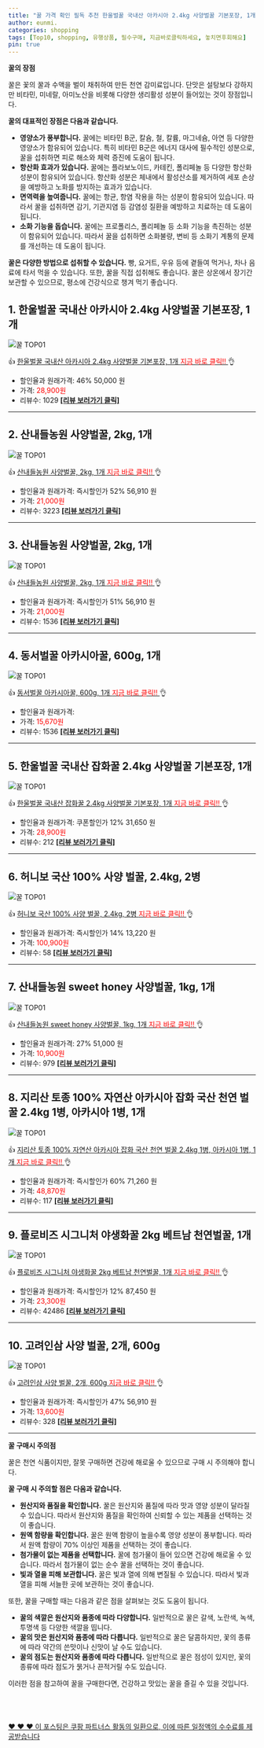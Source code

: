 ```yaml
---
title: "꿀 가격 확인 필독 추천 한울벌꿀 국내산 아카시아 2.4kg 사양벌꿀 기본포장, 1개 비교 장점 구매가이드"
author: eunmi.
categories: shopping
tags: [Top10, shopping, 유행상품, 필수구매, 지금바로클릭하세요, 놓치면후회해요]
pin: true
---
```

**꿀의 장점**

꿀은 꽃의 꿀과 수액을 벌이 채취하여 만든 천연 감미료입니다. 단맛은 설탕보다 강하지만 비타민, 미네랄, 아미노산을 비롯해 다양한 생리활성 성분이 들어있는 것이 장점입니다.

**꿀의 대표적인 장점은 다음과 같습니다.**

* **영양소가 풍부합니다.** 꿀에는 비타민 B군, 칼슘, 철, 칼륨, 마그네슘, 아연 등 다양한 영양소가 함유되어 있습니다. 특히 비타민 B군은 에너지 대사에 필수적인 성분으로, 꿀을 섭취하면 피로 해소와 체력 증진에 도움이 됩니다.
* **항산화 효과가 있습니다.** 꿀에는 플라보노이드, 카테킨, 폴리페놀 등 다양한 항산화 성분이 함유되어 있습니다. 항산화 성분은 체내에서 활성산소를 제거하여 세포 손상을 예방하고 노화를 방지하는 효과가 있습니다.
* **면역력을 높여줍니다.** 꿀에는 항균, 항염 작용을 하는 성분이 함유되어 있습니다. 따라서 꿀을 섭취하면 감기, 기관지염 등 감염성 질환을 예방하고 치료하는 데 도움이 됩니다.
* **소화 기능을 돕습니다.** 꿀에는 프로폴리스, 폴리페놀 등 소화 기능을 촉진하는 성분이 함유되어 있습니다. 따라서 꿀을 섭취하면 소화불량, 변비 등 소화기 계통의 문제를 개선하는 데 도움이 됩니다.

**꿀은 다양한 방법으로 섭취할 수 있습니다.** 빵, 요거트, 우유 등에 곁들여 먹거나, 차나 음료에 타서 먹을 수 있습니다. 또한, 꿀을 직접 섭취해도 좋습니다. 꿀은 상온에서 장기간 보관할 수 있으므로, 평소에 건강식으로 챙겨 먹기 좋습니다.

   

## 1. 한울벌꿀 국내산 아카시아 2.4kg 사양벌꿀 기본포장, 1개

![꿀 TOP01](https://thumbnail8.coupangcdn.com/thumbnails/remote/230x230ex/image/vendor_inventory/ddd3/72ee3297da32160b2fad603d755094f636336f718ff4ce916e7b5eeeaba3.jpg)


👍 [한울벌꿀 국내산 아카시아 2.4kg 사양벌꿀 기본포장, 1개 <font color=red> 지금 바로 클릭!! </font> ](https://link.coupang.com/re/AFFSDP?lptag=AF3617701&subid=GithubCoopas&pageKey=6311444512&traceid=V0-153&itemId=13102722538&vendorItemId=85632337275) 👌 


- 할인율과 원래가격: 46%  50,000   원
- 가격: <span style='color:red'>28,900원</span>
- 리뷰수: 1029  [**[리뷰 보러가기 클릭]**](https://link.coupang.com/re/AFFSDP?lptag=AF3617701&subid=GithubCoopas&pageKey=6311444512&traceid=V0-153&itemId=13102722538&vendorItemId=85632337275)

---


   

## 2. 산내들농원 사양벌꿀, 2kg, 1개

![꿀 TOP01](https://thumbnail9.coupangcdn.com/thumbnails/remote/230x230ex/image/retail/images/4274028519759077-d54e9f07-760d-447d-98d4-05854c135770.jpg)


👍 [산내들농원 사양벌꿀, 2kg, 1개 <font color=red> 지금 바로 클릭!! </font> ](https://link.coupang.com/re/AFFSDP?lptag=AF3617701&subid=GithubCoopas&pageKey=1248824343&traceid=V0-153&itemId=2247189497&vendorItemId=70244597875) 👌 


- 할인율과 원래가격: 즉시할인가 52%  56,910   원
- 가격: <span style='color:red'>21,000원</span>
- 리뷰수: 3223  [**[리뷰 보러가기 클릭]**](https://link.coupang.com/re/AFFSDP?lptag=AF3617701&subid=GithubCoopas&pageKey=1248824343&traceid=V0-153&itemId=2247189497&vendorItemId=70244597875)

---


   

## 3. 산내들농원 사양벌꿀, 2kg, 1개

![꿀 TOP01](https://thumbnail9.coupangcdn.com/thumbnails/remote/230x230ex/image/retail/images/4274028519759077-d54e9f07-760d-447d-98d4-05854c135770.jpg)


👍 [산내들농원 사양벌꿀, 2kg, 1개 <font color=red> 지금 바로 클릭!! </font> ](https://link.coupang.com/re/AFFSDP?lptag=AF3617701&subid=GithubCoopas&pageKey=7398515817&traceid=V0-153&itemId=19144250489&vendorItemId=3007997046) 👌 


- 할인율과 원래가격: 즉시할인가 51%  56,910   원
- 가격: <span style='color:red'>21,000원</span>
- 리뷰수: 1536  [**[리뷰 보러가기 클릭]**](https://link.coupang.com/re/AFFSDP?lptag=AF3617701&subid=GithubCoopas&pageKey=7398515817&traceid=V0-153&itemId=19144250489&vendorItemId=3007997046)

---


   

## 4. 동서벌꿀 아카시아꿀, 600g, 1개

![꿀 TOP01](https://thumbnail8.coupangcdn.com/thumbnails/remote/230x230ex/image/retail/images/9193634403105-a2b3fc38-421e-4cde-b80e-f251d03cb9dd.jpg)


👍 [동서벌꿀 아카시아꿀, 600g, 1개 <font color=red> 지금 바로 클릭!! </font> ](https://link.coupang.com/re/AFFSDP?lptag=AF3617701&subid=GithubCoopas&pageKey=55498805&traceid=V0-153&itemId=6745070663&vendorItemId=3456977390) 👌 


- 할인율과 원래가격: 
- 가격: <span style='color:red'>15,670원</span>
- 리뷰수: 1536  [**[리뷰 보러가기 클릭]**](https://link.coupang.com/re/AFFSDP?lptag=AF3617701&subid=GithubCoopas&pageKey=55498805&traceid=V0-153&itemId=6745070663&vendorItemId=3456977390)

---


   

## 5. 한울벌꿀 국내산 잡화꿀 2.4kg 사양벌꿀 기본포장, 1개

![꿀 TOP01](https://thumbnail7.coupangcdn.com/thumbnails/remote/230x230ex/image/vendor_inventory/1ff5/e6ff6aa460ca7dd1370872924ea12e253c3f7c1283a948606a833c2a0ba7.jpg)


👍 [한울벌꿀 국내산 잡화꿀 2.4kg 사양벌꿀 기본포장, 1개 <font color=red> 지금 바로 클릭!! </font> ](https://link.coupang.com/re/AFFSDP?lptag=AF3617701&subid=GithubCoopas&pageKey=1383752538&traceid=V0-153&itemId=2418384480&vendorItemId=85632338376) 👌 


- 할인율과 원래가격: 쿠폰할인가 12%  31,650   원
- 가격: <span style='color:red'>28,900원</span>
- 리뷰수: 212  [**[리뷰 보러가기 클릭]**](https://link.coupang.com/re/AFFSDP?lptag=AF3617701&subid=GithubCoopas&pageKey=1383752538&traceid=V0-153&itemId=2418384480&vendorItemId=85632338376)

---


   

## 6. 허니보 국산 100% 사양 벌꿀, 2.4kg, 2병

![꿀 TOP01](https://thumbnail9.coupangcdn.com/thumbnails/remote/230x230ex/image/vendor_inventory/1013/bbde52c4f5b8983a4ee40e142d0b7603d0fb61282820a08965f1a603eaed.jpg)


👍 [허니보 국산 100% 사양 벌꿀, 2.4kg, 2병 <font color=red> 지금 바로 클릭!! </font> ](https://link.coupang.com/re/AFFSDP?lptag=AF3617701&subid=GithubCoopas&pageKey=7158809825&traceid=V0-153&itemId=18012358508&vendorItemId=84741025225) 👌 


- 할인율과 원래가격: 즉시할인가 14%  13,220   원
- 가격: <span style='color:red'>100,900원</span>
- 리뷰수: 58  [**[리뷰 보러가기 클릭]**](https://link.coupang.com/re/AFFSDP?lptag=AF3617701&subid=GithubCoopas&pageKey=7158809825&traceid=V0-153&itemId=18012358508&vendorItemId=84741025225)

---


   

## 7. 산내들농원 sweet honey 사양벌꿀, 1kg, 1개

![꿀 TOP01](https://thumbnail10.coupangcdn.com/thumbnails/remote/230x230ex/image/retail/images/5993226286613688-389c2c9d-0366-4393-9f5d-076c7ca87482.jpg)


👍 [산내들농원 sweet honey 사양벌꿀, 1kg, 1개 <font color=red> 지금 바로 클릭!! </font> ](https://link.coupang.com/re/AFFSDP?lptag=AF3617701&subid=GithubCoopas&pageKey=7398515817&traceid=V0-153&itemId=470927997&vendorItemId=4176842060) 👌 


- 할인율과 원래가격: 27%  51,000   원
- 가격: <span style='color:red'>10,900원</span>
- 리뷰수: 979  [**[리뷰 보러가기 클릭]**](https://link.coupang.com/re/AFFSDP?lptag=AF3617701&subid=GithubCoopas&pageKey=7398515817&traceid=V0-153&itemId=470927997&vendorItemId=4176842060)

---


   

## 8. 지리산 토종 100% 자연산 아카시아 잡화 국산 천연 벌꿀 2.4kg 1병, 아카시아 1병, 1개

![꿀 TOP01](https://thumbnail7.coupangcdn.com/thumbnails/remote/230x230ex/image/vendor_inventory/9587/cb191bea76b3144a1aba8329e9a4ca88670c1b4f4f6d169eb713022f17b1.jpg)


👍 [지리산 토종 100% 자연산 아카시아 잡화 국산 천연 벌꿀 2.4kg 1병, 아카시아 1병, 1개 <font color=red> 지금 바로 클릭!! </font> ](https://link.coupang.com/re/AFFSDP?lptag=AF3617701&subid=GithubCoopas&pageKey=2173206718&traceid=V0-153&itemId=3696314534&vendorItemId=71681666718) 👌 


- 할인율과 원래가격: 즉시할인가 60%  71,260   원
- 가격: <span style='color:red'>48,870원</span>
- 리뷰수: 117  [**[리뷰 보러가기 클릭]**](https://link.coupang.com/re/AFFSDP?lptag=AF3617701&subid=GithubCoopas&pageKey=2173206718&traceid=V0-153&itemId=3696314534&vendorItemId=71681666718)

---


   

## 9. 플로비즈 시그니처 야생화꿀 2kg 베트남 천연벌꿀, 1개

![꿀 TOP01](https://thumbnail7.coupangcdn.com/thumbnails/remote/230x230ex/image/vendor_inventory/cc53/a7b84fdfe67be09492a158d867864486cef03c9cd3e474b9945034899cb7.png)


👍 [플로비즈 시그니처 야생화꿀 2kg 베트남 천연벌꿀, 1개 <font color=red> 지금 바로 클릭!! </font> ](https://link.coupang.com/re/AFFSDP?lptag=AF3617701&subid=GithubCoopas&pageKey=7442528670&traceid=V0-153&itemId=19346640737&vendorItemId=86469468085) 👌 


- 할인율과 원래가격: 즉시할인가 12%  87,450   원
- 가격: <span style='color:red'>23,300원</span>
- 리뷰수: 42486  [**[리뷰 보러가기 클릭]**](https://link.coupang.com/re/AFFSDP?lptag=AF3617701&subid=GithubCoopas&pageKey=7442528670&traceid=V0-153&itemId=19346640737&vendorItemId=86469468085)

---


   

## 10. 고려인삼 사양 벌꿀, 2개, 600g

![꿀 TOP01](https://thumbnail7.coupangcdn.com/thumbnails/remote/230x230ex/image/retail/images/1926227486010515-f09b65b6-f17b-431b-9568-3c4be9bc9b5e.jpg)


👍 [고려인삼 사양 벌꿀, 2개, 600g <font color=red> 지금 바로 클릭!! </font> ](https://link.coupang.com/re/AFFSDP?lptag=AF3617701&subid=GithubCoopas&pageKey=7136952609&traceid=V0-153&itemId=17909970020&vendorItemId=70074892719) 👌 


- 할인율과 원래가격: 즉시할인가 47%  56,910   원
- 가격: <span style='color:red'>13,600원</span>
- 리뷰수: 328  [**[리뷰 보러가기 클릭]**](https://link.coupang.com/re/AFFSDP?lptag=AF3617701&subid=GithubCoopas&pageKey=7136952609&traceid=V0-153&itemId=17909970020&vendorItemId=70074892719)

---
**꿀 구매시 주의점**

꿀은 천연 식품이지만, 잘못 구매하면 건강에 해로울 수 있으므로 구매 시 주의해야 합니다.

**꿀 구매 시 주의할 점은 다음과 같습니다.**

* **원산지와 품질을 확인합니다.** 꿀은 원산지와 품질에 따라 맛과 영양 성분이 달라질 수 있습니다. 따라서 원산지와 품질을 확인하여 신뢰할 수 있는 제품을 선택하는 것이 좋습니다.
* **원액 함량을 확인합니다.** 꿀은 원액 함량이 높을수록 영양 성분이 풍부합니다. 따라서 원액 함량이 70% 이상인 제품을 선택하는 것이 좋습니다.
* **첨가물이 없는 제품을 선택합니다.** 꿀에 첨가물이 들어 있으면 건강에 해로울 수 있습니다. 따라서 첨가물이 없는 순수 꿀을 선택하는 것이 좋습니다.
* **빛과 열을 피해 보관합니다.** 꿀은 빛과 열에 의해 변질될 수 있습니다. 따라서 빛과 열을 피해 서늘한 곳에 보관하는 것이 좋습니다.

또한, 꿀을 구매할 때는 다음과 같은 점을 살펴보는 것도 도움이 됩니다.

* **꿀의 색깔은 원산지와 품종에 따라 다양합니다.** 일반적으로 꿀은 갈색, 노란색, 녹색, 투명색 등 다양한 색깔을 띱니다.
* **꿀의 맛은 원산지와 품종에 따라 다릅니다.** 일반적으로 꿀은 달콤하지만, 꽃의 종류에 따라 약간의 쓴맛이나 신맛이 날 수도 있습니다.
* **꿀의 점도는 원산지와 품종에 따라 다릅니다.** 일반적으로 꿀은 점성이 있지만, 꽃의 종류에 따라 점도가 묽거나 끈적거릴 수도 있습니다.

이러한 점을 참고하여 꿀을 구매한다면, 건강하고 맛있는 꿀을 즐길 수 있을 것입니다.<br><br><br><br><br> [ ❤ ❤ ❤ 이 포스팅은 쿠팡 파트너스 활동의 일환으로, 이에 따른 일정액의 수수료를 제공받습니다](https://link.coupang.com/a/bcEFyh)